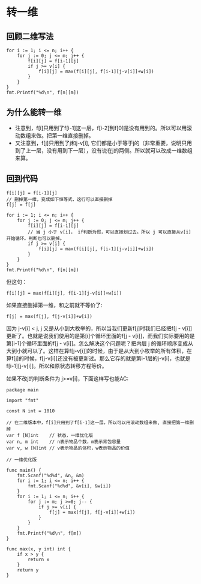 # 转一维

## 回顾二维写法

```
for i := 1; i <= n; i++ {
	for j := 0; j <= m; j++ {
		f[i][j] = f[i-1][j]
		if j >= v[i] {
			f[i][j] = max(f[i][j], f[i-1][j-v[i]]+w[i])
		}
	}
}
fmt.Printf("%d\n", f[n][m])
```

## 为什么能转一维

- 注意到，f[i]只用到了f[i-1]这一层，f[i-2]到f[0]是没有用到的。所以可以用滚动数组来做。把第一维直接删掉。
- 又注意到，f[j]只用到了j和j-v[i], 它们都是小于等于j的（非常重要，说明只用到了上一层，没有用到下一层），没有说在j的两侧。所以就可以改成一维数组来算。

## 回到代码

```
f[i][j] = f[i-1][j]
// 删掉第一维，变成如下恒等式，这行可以直接删掉
f[j] = f[j]
```

```
for i := 1; i <= n; i++ {
	for j := 0; j <= m; j++ {
		f[i][j] = f[i-1][j]
		// 当 j 小于 v[i]， if判断为假，可以直接划过去。所以 j 可以直接从v[i]开始循环。判断也可以删掉。
		if j >= v[i] {
			f[i][j] = max(f[i][j], f[i-1][j-v[i]]+w[i])
		}
	}
}
fmt.Printf("%d\n", f[n][m])
```

但这句：

```
f[i][j] = max(f[i][j], f[i-1][j-v[i]]+w[i])
```

如果直接删掉第一维，和之前就不等价了:

```
f[j] = max(f[j], f[j-v[i]]+w[i])
```

因为 j-v[i] < j, j 又是从小到大枚举的，所以当我们更新f[j]时我们已经把f[j - v[i]]更新了。也就是说我们使用的是第[i]个循环里面的f[j - v[i]]，而我们实际要用的是第[i-1]个循环里面的f[j - v[i]]。怎么解决这个问题呢？把内层 j 的循环顺序变成从大到小就可以了。这样在算f[j-v[i]]的时候，由于是从大到小枚举的所有体积，在算f[j]的时候，f[j-v[i]]还没有被更新过。那么它存的就是第i-1层的j-v[i]，也就是f[i-1][j-v[i]]。所以和原状态转移方程等价。

如果不改j的判断条件为 j>=v[i]，下面这样写也能AC:

```
package main

import "fmt"

const N int = 1010

// 在二维版本中，f[i]只用到了f[i-1]这一层，所以可以用滚动数组来做, 直接把第一维删掉
var f [N]int    // 状态，一维优化版
var n, m int    // n表示物品个数，m表示背包容量
var v, w [N]int // v表示物品的体积，w表示物品的价值

// 一维优化版

func main() {
	fmt.Scanf("%d%d", &n, &m)
	for i := 1; i <= n; i++ {
		fmt.Scanf("%d%d", &v[i], &w[i])
	}
	for i := 1; i <= n; i++ {
		for j := m; j >=0; j-- {
		    if j >= v[i] {
		        f[j] = max(f[j], f[j-v[i]]+w[i])
		    }
		}
	}
	fmt.Printf("%d\n", f[m])
}

func max(x, y int) int {
	if x > y {
		return x
	}
	return y
}

```
